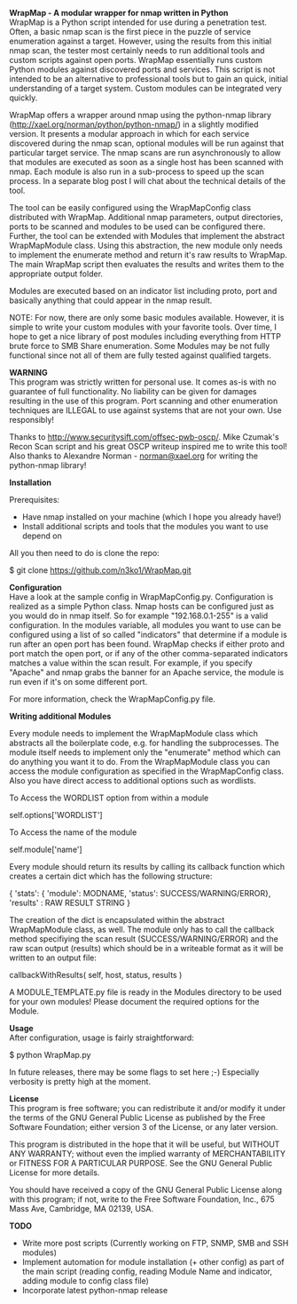 <b>WrapMap - A modular wrapper for nmap written in Python</b><br>
WrapMap is a Python script intended for use during a penetration test. Often, a basic nmap scan is the first piece
in the puzzle of service enumeration against a target. However, using the results from this initial nmap scan, the tester
most certainly needs to run additional tools and custom scripts against open ports. WrapMap essentially runs custom Python modules against discovered ports and services.
This script is not intended to be an alternative to professional tools but to gain an quick, initial understanding of a target system. Custom modules can be integrated
very quickly.

WrapMap offers a wrapper around nmap using the python-nmap library (http://xael.org/norman/python/python-nmap/) in a slightly modified version. It presents
a modular approach in which for each service discovered during the nmap scan, optional modules will be run against that particular target service.
The nmap scans are run asynchronously to allow that modules are executed as soon as a single host has been scanned with nmap.
Each module is also run in a sub-process to speed up the scan process. In a separate blog post I will chat about the technical details of the tool.

The tool can be easily configured using the WrapMapConfig class distributed with WrapMap. Additional nmap parameters, output directories,
ports to be scanned and modules to be used can be configured there. Further, the tool can be extended with Modules that implement the
abstract WrapMapModule class. Using this abstraction, the new module only needs to implement the enumerate method and return it's raw results to WrapMap.
The main WrapMap script then evaluates the results and writes them to the appropriate output folder.

Modules are executed based on an indicator list including proto, port and basically anything that could appear in the nmap result.

NOTE: For now, there are only some basic modules available. However, it is simple to write your custom modules with your favorite tools. Over time, I hope
to get a nice library of post modules including everything from HTTP brute force to SMB Share enumeration.
Some Modules may be not fully functional since not all of them are fully tested against qualified targets.

<b>WARNING</b><br>
This program was strictly written for personal use. It comes as-is with no guarantee of full functionality. No liability can be given for damages
resulting in the use of this program. Port scanning and other enumeration techniques are ILLEGAL to use against systems that are not your own.
Use responsibly!

Thanks to http://www.securitysift.com/offsec-pwb-oscp/. Mike Czumak's Recon Scan script and his great OSCP writeup inspired me to write this tool!
Also thanks to Alexandre Norman - norman@xael.org for writing the python-nmap library!

<b>Installation</b><br>

Prerequisites:
- Have nmap installed on your machine (which I hope you already have!)
- Install additional scripts and tools that the modules you want to use depend on

All you then need to do is clone the repo:

$ git clone https://github.com/n3ko1/WrapMap.git

<b>Configuration</b><br>
Have a look at the sample config in WrapMapConfig.py. Configuration is realized as a simple Python class.
Nmap hosts can be configured just as you would do in nmap itself. So for example "192.168.0.1-255" is a valid configuration.
In the modules variable, all modules you want to use can be configured using a list of so called "indicators" that determine if 
a module is run after an open port has been found. WrapMap checks if either proto and port match the open port, or if any of the other
comma-separated indicators matches a value within the scan result. For example, if you specify "Apache" and nmap grabs the banner for an Apache service,
the module is run even if it's on some different port.

For more information, check the WrapMapConfig.py file.

<b>Writing additional Modules</b><br>

Every module needs to implement the WrapMapModule class which abstracts all the boilerplate code, e.g. for handling the subprocesses.
The module itself needs to implement only the "enumerate" method which can do anything you want it to do.
From the WrapMapModule class you can access the module configuration as specified in the WrapMapConfig class. Also you have direct access to 
additional options such as wordlists.

To Access the WORDLIST option from within a module

self.options['WORDLIST']

To Access the name of the module

self.module['name']

Every module should return its results by calling its callback function which creates a certain dict which has the following structure:

{ 'stats': { 'module': MODNAME, 'status': SUCCESS/WARNING/ERROR}, 'results' : RAW RESULT STRING }

The creation of the dict is encapsulated within the abstract WrapMapModule class, as well. The module only has to call the callback method specifiying the scan result (SUCCESS/WARNING/ERROR)
and the raw scan output (results) which should be in a writeable format as it will be written to an output file:

callbackWithResults( self, host, status, results )

A MODULE_TEMPLATE.py file is ready in the Modules directory to be used for your own modules! Please document the required options for the Module.

<b>Usage</b><br>
After configuration, usage is fairly straightforward:

$ python WrapMap.py

In future releases, there may be some flags to set here ;-) Especially verbosity is pretty high at the moment.

<b>License</b><br>
This program is free software; 
you can redistribute it and/or modify it under the terms of the GNU General Public License as published by the Free Software Foundation; 
either version 3 of the License, or any later version.

This program is distributed in the hope that it will be useful, but WITHOUT ANY WARRANTY; 
without even the implied warranty of MERCHANTABILITY or FITNESS FOR A PARTICULAR PURPOSE. See the GNU General Public License for more details.

You should have received a copy of the GNU General Public License along with this program; 
if not, write to the Free Software Foundation, Inc., 675 Mass Ave, Cambridge, MA 02139, USA.

<b>TODO</b><br>
- Write more post scripts (Currently working on FTP, SNMP, SMB and SSH modules)
- Implement automation for module installation (+ other config) as part of the main script (reading config, reading Module Name and indicator, adding module to config class file)
- Incorporate latest python-nmap release
